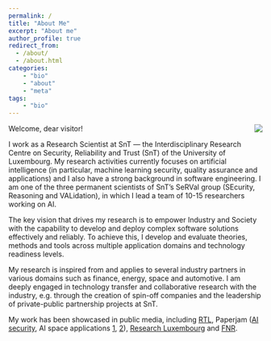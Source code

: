 ```yaml
---
permalink: /
title: "About Me"
excerpt: "About me"
author_profile: true
redirect_from: 
  - /about/
  - /about.html
categories:
    - "bio"
    - "about"
    - "meta"
tags:
    - "bio"
---
```


<div style="float:right; margin-bottom: 1em; margin-left: 1em;">
  <img src="/images/uni.png" />
</div>
Welcome, dear visitor!

I work as a Research Scientist at SnT — the Interdisciplinary Research Centre on Security, Reliability and Trust (SnT) of the University of Luxembourg. My research activities currently focuses on artificial intelligence (in particular, machine learning security, quality assurance and applications) and I also have a strong background in software engineering. I am one of the three permanent scientists of SnT’s SeRVal group (SEcurity, Reasoning and VALidation), in which I lead a team of 10-15 researchers working on AI. 

The key vision that drives my research is to empower Industry and Society with the capability to develop and deploy complex software solutions effectively and reliably. To achieve this, I develop and evaluate theories, methods and tools across multiple application domains and technology readiness levels. 

My research is inspired from and applies to several industry partners in various domains such as finance, energy, space and automotive. I am deeply engaged in technology transfer and collaborative research with the industry, e.g. through the creation of spin-off companies and the leadership of private-public partnership projects at SnT.

My work has been showcased in public media, including [RTL](https://www.rtl.lu/mobiliteit/news/a/2085089.html), Paperjam ([AI security](https://paperjam.lu/article/svalinn-proteger-vos-actifs-nu), AI space applications [1](https://paperjam.lu/article/developing-space-weather-forec), [2](https://paperjam.lu/article/developing-space-weather-forec-2)), [Research Luxembourg](https://www.researchluxembourg.org/en/in-conversation-with-our-young-researchers-maxime-cordy/) and [FNR](https://www.fnr.lu/research-with-impact-fnr-highlight/fortifying-online-defenses-svalinns-innovative-approach-to-combatting-ai-cyber-threats/).